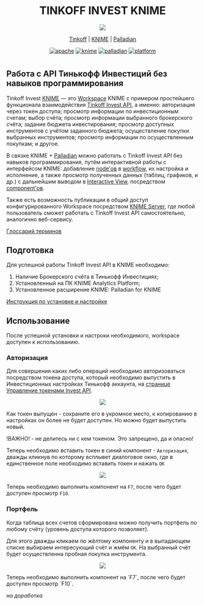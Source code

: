 <h1 align="center" color="#FFDD2D">TINKOFF INVEST KNIME</h1>
<p align="center">
  <img src="https://i.ibb.co/HGHtHSv/logo.png"/>
</p>
<p align="center">
  <a href="https://www.tinkoff.ru/invest/portfolio/">Tinkoff</a> |
  <a href="https://www.knime.com/">KNIME</a> |
  <a href="https://nodepit.com/product/palladian">Palladian</a>
</p>



<p align="center">
<a href="https://opensource.org/licenses/Apache-2.0"><img alt="apache" src="https://img.shields.io/badge/License-Apache%202.0-blue.svg"></a>
<a href="https://www.knime.com/downloads/download-knime"><img alt="knime" src="https://img.shields.io/badge/KNIME-v.4.5-yellow"></a>
<a href="https://nodepit.com/product/palladian"><img alt="palladian" src="https://img.shields.io/badge/Palladian-v.4.5-lightgrey"></a>
<a href="https://www.knime.com/downloads/download-knime"><img alt="platform" src="https://img.shields.io/badge/Platform-Windows%20%7C%20Linux%20%7C%20macOS-orange"></a>
</p>
<h1></h1>


## Работа с API Тинькофф Инвестиций без навыков программирования

Tinkoff Invest [KNIME](https://github.com/ruisdaeless/tinkoff_invest_knime/blob/main/docs/glossary.md#knime-analitics-platform) — это [Workspace](https://github.com/ruisdaeless/tinkoff_invest_knime/blob/main/docs/glossary.md#workspace) KNIME с примером простейшего функционала взаимодействия [Tinkoff Invest API](https://github.com/ruisdaeless/tinkoff_invest_knime/blob/main/docs/glossary.md#tinkoff-invest-api), а именно: авторизация через токен доступа; просмотр информации по инвестиционным счетам; выбор счёта; просмотр информации выбранного брокерского счёта; задание бюджета инвестирования; просмотр доступных инструментов с учётом заданного бюджета; осуществление покупки выбранных инструментов; просмотр информации по осуществленным покупкам; и другое.

В связке KNIME + [Palladian](https://github.com/ruisdaeless/tinkoff_invest_knime/blob/main/docs/glossary.md#palladian) можно работать с Tinkoff Invest API без навыков программирования, путём интерактивной работы с интерфейсом KNIME: добавление [node'ов](https://github.com/ruisdaeless/tinkoff_invest_knime/blob/main/docs/glossary.md#workspace) в [workflow](https://github.com/ruisdaeless/tinkoff_invest_knime/blob/main/docs/glossary.md#workflow), их настройка и исполнение, а также просмотр полученных данных (таблиц, графиков, и др.) с дальнейшим выводом в [Interactive View](https://github.com/ruisdaeless/tinkoff_invest_knime/blob/main/docs/glossary.md#interactive-view), посредством [component'ов](https://github.com/ruisdaeless/tinkoff_invest_knime/blob/main/docs/glossary.md#component).

Также есть возможность публикации в общий доступ конфигурированного Workspace посредством [KNIME Server](https://github.com/ruisdaeless/tinkoff_invest_knime/blob/main/docs/glossary.md#knime-server), где любой пользователь сможет работать с Tinkoff Invest API самостоятельно, аналогично веб-сервису.

[Глоссарий терминов](./docs/glossary.md)

## Подготовка

Для успешной работы Tinkoff Invest API в KNIME необходимо:

1. Наличие Брокерского счёта в Тинькофф Инвестициях;
2. Установленный на ПК KNIME Analytics Platform;
3. Установленное расширение KNIME: Palladian for KNIME 

[Инструкция по установке и настройке](./docs/installation.md)

## Использование

После успешной установки и настроки необходимого, workspace доступен к использованию.

### Авторизация

Для совершения каких либо операций необходимо авторизоваться посредством токена доступа, который необходимо выпустить в Инвестиционных настройках Тинькофф аккаунта, на [странице Управление токенами Invest API](https://www.tinkoff.ru/invest/settings/api/).


<p align="center">
  <a href="https://i.ibb.co/JcN9nzh/token.png" alt="token"><img src="https://i.ibb.co/JcN9nzh/token.png"/></a>
</p>


Как токен выпущен - сохраните его в укромное место, к копированию в настройках он более не будет доступен. Но можно будет выпустить новый.

!ВАЖНО! - не делитесь ни с кем токеном. Это запрещено, да и опасно!

Теперь необходимо вставить токен в синий компонент - `Авторизация`, дважды кликнув по которому всплывет диалоговое окно, где в единственное поле необходимо вставить токен и нажать `OK`

<p align="center">
  <a href="https://i.ibb.co/m69qxcB/token-paste.png" alt="token_paste"><img src="https://i.ibb.co/m69qxcB/token-paste.png"/></a>
</p>

Теперь необходимо выполнить компонент на `F7`, после чего будет доступен просмотр `F10`.

### Портфель

Когда таблица всех счетов сформирована можно получить портфель по любому счёту (уровень доступа которого позволяет).

Для этого дважды кликаем по жёлтому компоненту и в выпадающем списке выбираем интересующий счёт и жмём `OK`. На выбранный счёт будет осуществленна пробная покупка инструмента.

<p align="center">
  <a href="https://i.ibb.co/CJyyj2x/account.png" alt="account"><img src="https://i.ibb.co/CJyyj2x/account.png"/></a>
</p>
Теперь необходимо выполнить компонент на `F7`, после чего будет доступен просмотр `F10`.



*на доработка*





















